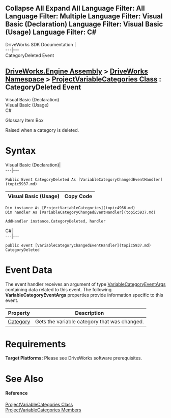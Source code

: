 Collapse All Expand All Language Filter: All  Language Filter: Multiple  Language Filter: Visual Basic (Declaration) Language Filter: Visual Basic (Usage) Language Filter: C#  
---  
DriveWorks SDK Documentation  |   
---|---  
CategoryDeleted Event   
  
[DriveWorks.Engine Assembly](topic2156.md) > [DriveWorks Namespace](topic2159.md) > [ProjectVariableCategories Class](topic4966.md) : CategoryDeleted Event  
---  
  
Visual Basic (Declaration)    
Visual Basic (Usage)    
C# 

Glossary Item Box

Raised when a category is deleted. 

# Syntax

Visual Basic (Declaration)|   
---|---  
      
    
    Public Event CategoryDeleted As [VariableCategoryChangedEventHandler](topic5937.md)  
  
Visual Basic (Usage)| Copy Code  
---|---  
      
    
    Dim instance As [ProjectVariableCategories](topic4966.md)
    Dim handler As [VariableCategoryChangedEventHandler](topic5937.md)
     
    AddHandler instance.CategoryDeleted, handler  
  
C#|   
---|---  
      
    
    public event [VariableCategoryChangedEventHandler](topic5937.md) CategoryDeleted  
  
# Event Data

The event handler receives an argument of type [VariableCategoryEventArgs](topic5851.md) containing data related to this event. The following **VariableCategoryEventArgs** properties provide information specific to this event.

Property| Description  
---|---  
[Category](topic5861.md)| Gets the variable category that was changed.   
  
# Requirements

**Target Platforms:** Please see DriveWorks software prerequisites.

# See Also

#### Reference

[ProjectVariableCategories Class](topic4966.md)   
[ProjectVariableCategories Members](topic4967.md)


